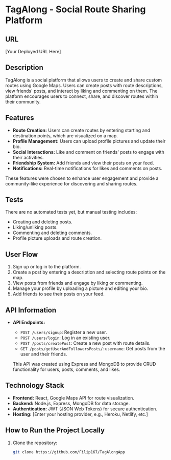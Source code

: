 # TagAlong - Social Route Sharing Platform

## URL
[Your Deployed URL Here]

## Description
TagAlong is a social platform that allows users to create and share custom routes using Google Maps. Users can create posts with route descriptions, view friends' posts, and interact by liking and commenting on them. The platform encourages users to connect, share, and discover routes within their community.

## Features
- **Route Creation:** Users can create routes by entering starting and destination points, which are visualized on a map.
- **Profile Management:** Users can upload profile pictures and update their bio.
- **Social Interactions:** Like and comment on friends' posts to engage with their activities.
- **Friendship System:** Add friends and view their posts on your feed.
- **Notifications:** Real-time notifications for likes and comments on posts.
  
These features were chosen to enhance user engagement and provide a community-like experience for discovering and sharing routes.

## Tests
There are no automated tests yet, but manual testing includes:
- Creating and deleting posts.
- Liking/unliking posts.
- Commenting and deleting comments.
- Profile picture uploads and route creation.

## User Flow
1. Sign up or log in to the platform.
2. Create a post by entering a description and selecting route points on the map.
3. View posts from friends and engage by liking or commenting.
4. Manage your profile by uploading a picture and editing your bio.
5. Add friends to see their posts on your feed.

## API Information
- **API Endpoints:**
  - `POST /users/signup`: Register a new user.
  - `POST /users/login`: Log in an existing user.
  - `POST /posts/createPost`: Create a new post with route details.
  - `GET /posts/getUserAndFollowersPosts/:username`: Get posts from the user and their friends.
  
  This API was created using Express and MongoDB to provide CRUD functionality for users, posts, comments, and likes.

## Technology Stack
- **Frontend:** React, Google Maps API for route visualization.
- **Backend:** Node.js, Express, MongoDB for data storage.
- **Authentication:** JWT (JSON Web Tokens) for secure authentication.
- **Hosting:** [Enter your hosting provider, e.g., Heroku, Netlify, etc.]

## How to Run the Project Locally
1. Clone the repository:
   ```bash
   git clone https://github.com/Filip167/TagAlongApp

